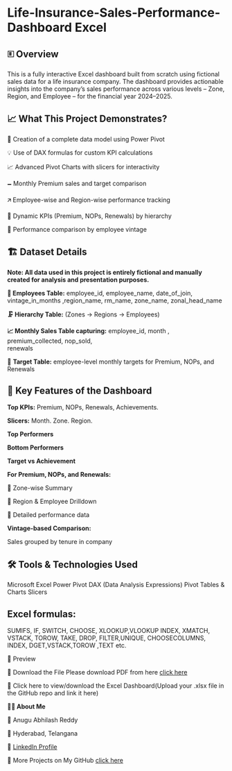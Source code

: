 # Life-Insurance-Sales-Performance-Dashboard Excel


## 🗉 Overview

This is a fully interactive Excel dashboard built from scratch using fictional sales data for a life insurance company. The dashboard provides actionable insights into the company’s sales performance across various levels – Zone, Region, and Employee – for the financial year 2024–2025.

## 📈 What This Project Demonstrates?

📌 Creation of a complete data model using Power Pivot

💡 Use of DAX formulas for custom KPI calculations

📈 Advanced Pivot Charts with slicers for interactivity

🗕 Monthly Premium sales and target comparison

🡭 Employee-wise and Region-wise performance tracking

🚦 Dynamic KPIs (Premium, NOPs, Renewals) by hierarchy

🎯 Performance comparison by employee vintage

## 🏗️ Dataset Details

**Note: All data used in this project is entirely fictional and manually created for analysis and presentation purposes.**

**👥 Employees Table:** 
  employee_id,	employee_name,	date_of_join,	vintage_in_months	,region_name,	rm_name,	zone_name,	zonal_head_name

**🗜️ Hierarchy Table:**
  (Zones → Regions → Employees)

**📈 Monthly Sales Table capturing:**
                                    employee_id,
                                    month	,
                                    premium_collected,
                                    nop_sold,	
                                    renewals


🌟 **Target Table:**  employee-level monthly targets for Premium, NOPs, and Renewals

## 📌 Key Features of the Dashboard

**Top KPIs:**
    Premium,
    NOPs,
    Renewals,
    Achievements.
    
**Slicers:**
      Month.
      Zone.
      Region.
      
**Top Performers**

**Bottom Performers**

**Target vs Achievement**

**For Premium, NOPs, and Renewals:**

🔹 Zone-wise Summary

🔹 Region & Employee Drilldown

🔹 Detailed performance data

**Vintage-based Comparison:**

Sales grouped by tenure in company

## 🛠️ Tools & Technologies Used

Microsoft Excel
Power Pivot
DAX (Data Analysis Expressions)
Pivot Tables & Charts
Slicers

## Excel formulas: 
SUMIFS, IF, SWITCH, CHOOSE, XLOOKUP,VLOOKUP INDEX, XMATCH, VSTACK, TOROW, TAKE, DROP, FILTER,UNIQUE, CHOOSECOLUMNS, INDEX, DGET,VSTACK,TOROW ,TEXT etc.

📸 Preview

📁 Download the File
  Please download PDF from here [click here](https://github.com/AnuguAbhilashreddy/Life-Insurance-Sales-Performance-Dashboard-Excel-/blob/main/dashboard%20PDF.pdf)

📂 Click here to view/download the Excel Dashboard(Upload your .xlsx file in the GitHub repo and link it here)


**🙋‍♂️ About Me**

👤 Anugu Abhilash Reddy

📍 Hyderabad, Telangana

🔗 [LinkedIn Profile](www.linkedin.com/in/abhilashreddyanugu)

📁 More Projects on My GitHub [click here](https://github.com/AnuguAbhilashreddy?tab=repositories)

